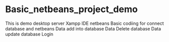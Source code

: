 # Basic_netbeans_project_demo

This is demo desktop
server Xampp
IDE netbeans
Basic codiing for connect database and netbeans 
Data add into database
Data Delete database
Data update database
Login 
